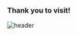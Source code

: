 ### Thank you to visit!

<!--
**seojireung/seojireung** is a ✨ _special_ ✨ repository because its `README.md` (this file) appears on your GitHub profile.

Here are some ideas to get you started:

- 🔭 I’m currently working on ...
- 🌱 I’m currently learning ...
- 👯 I’m looking to collaborate on ...
- 🤔 I’m looking for help with ...
- 💬 Ask me about ...
- 📫 How to reach me: ...
- 😄 Pronouns: ...
- ⚡ Fun fact: ...
-->

![header](https://capsule-render.vercel.app/api?type=waving&color=0:9eefce,60:a991e2,100:e7b5d4&text=Hi!%20It's%20Ji%20Young's%20GitHub%20👋&animation=twinkling&fontSize=35&fontAlignY=35&fontAlign=70&height=200)

